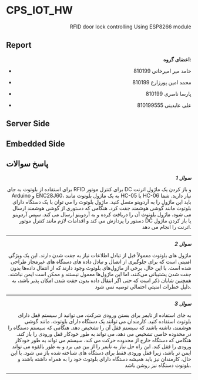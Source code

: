 # CPS_IOT_HW
RFID door lock controlling Using ESP8266 module 

## Report
**اعضای گروه:**
- <p>حامد میر امیرخانی 810199</P>
  
- <p>محمد امین پورزارع 810199</p>
- <p>پارسا ناصری 810199</p>
- <p>علی عابدینی 810199555</p> 
## Server Side

## Embedded Side

## پاسخ سوالات

**_سوال 1_**

برای استفاده از بلوتوث به جای RFID برای کنترل موتور DC و باز کردن یک ماژول اترنت Arduino و ENC28J60، به یک ماژول بلوتوث مانند HC-05 یا HC-06 نیاز دارید. شما باید این ماژول را به آردوینو متصل کنید. ماژول بلوتوث را می توان با یک دستگاه دارای بلوتوث مانند گوشی هوشمند جفت کرد. هنگامی که دستوری از گوشی هوشمند ارسال می شود، ماژول بلوتوث آن را دریافت کرده و به آردوینو ارسال می کند. سپس آردوینو دستور را پردازش می کند و اقدامات لازم مانند کنترل موتور DC یا باز کردن ماژول اترنت را انجام می دهد.

---

**_سوال 2_**

ماژول های بلوتوث معمولاً قبل از تبادل اطلاعات نیاز به جفت شدن دارند. این یک ویژگی امنیتی است که برای جلوگیری از اتصال و تبادل داده های دستگاه های غیرمجاز طراحی شده است. با این حال، برخی از ماژول‌های بلوتوث وجود دارند که از انتقال داده‌ها بدون جفت شدن پشتیبانی می‌کنند، اما این ماژول‌ها معمول نیستند و ممکن است ایمن نباشند. همچنین شایان ذکر است که حتی اگر انتقال داده بدون جفت شدن امکان پذیر باشد، به دلیل خطرات امنیتی احتمالی توصیه نمی شود.

---

**_سوال 3_**

به جای استفاده از تایمر برای بستن ورودی شرکت، می توانید از سیستم قفل دارای بلوتوث استفاده کنید. کارمندان می توانند یک دستگاه دارای بلوتوث، مانند گوشی هوشمند، داشته باشند که سیستم قفل آن را تشخیص دهد. هنگامی که سیستم دستگاه را در محدوده خاصی تشخیص می دهد، می تواند به طور خودکار قفل ورودی را باز کند. هنگامی که دستگاه خارج از محدوده حرکت می کند، سیستم می تواند به طور خودکار ورودی را قفل کند. این راه حل نیاز به تایمر را از بین می برد و به طور بالقوه می تواند ایمن تر باشد، زیرا قفل ورودی فقط برای دستگاه های شناخته شده باز می شود. با این حال، کارمندان نیز باید همیشه دستگاه دارای بلوتوث خود را به همراه داشته باشند و بلوتوث دستگاه نیز روشن باشد.

---

<style>
    p{
        text-align: right;
    }
</style>
